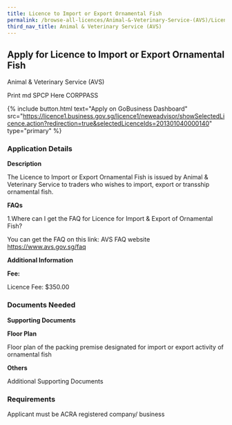 ```yaml
---
title: Licence to Import or Export Ornamental Fish
permalink: /browse-all-licences/Animal-&-Veterinary-Service-(AVS)/Licence-to-Import-or-Export-Ornamental-Fish
third_nav_title: Animal & Veterinary Service (AVS)
---
```


## Apply for Licence to Import or Export Ornamental Fish

Animal & Veterinary Service (AVS)

Print md SPCP Here CORPPASS

{% include button.html text="Apply on GoBusiness Dashboard" src="https://licence1.business.gov.sg/licence1/neweadvisor/showSelectedLicence.action?redirection=true&selectedLicenceIds=201301040000140" type="primary" %}

### Application Details

<p><strong>Description</strong></p>
<p>The Licence to Import or Export Ornamental Fish is issued by Animal & Veterinary Service to traders who wishes to import, export or transship ornamental fish.</p>
<p><strong>FAQs</strong></p>
<p>1.Where can I get the FAQ for Licence for Import & Export of Ornamental Fish?</p>
<p>You can get the FAQ on this link: AVS FAQ website <a href="https://www.avs.gov.sg/faq">https://www.avs.gov.sg/faq</a></p>

**Additional Information**

<p><strong>Fee:</strong></p>
<p>Licence Fee: $350.00</p>

### Documents Needed

<p><strong>Supporting Documents</strong></p>
<p><strong>Floor Plan</strong></p>
<p>Floor plan of the packing premise designated for import or export activity of ornamental fish</p>
<p><strong>Others</strong></p>
<p>Additional Supporting Documents</p>

### Requirements

Applicant must be ACRA registered company/ business

